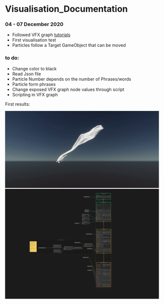 # Visualisation_Documentation

### 04 - 07 December 2020 

- Followed VFX graph [tutorials](https://youtu.be/keVozyJAIUM)
- First visualisation test
- Particles follow a Target GameObject that can be moved 

### to do:
- Change color to black
- Read Json file
- Particle Number depends on the number of Phrases/words
- Particle form phrases 
- Change exposed VFX graph node values through script
- Scripting in VFX graph 

First results: 

<img src="img/vis_1.gif" width="950px">

<img src="img/vfx_graph_1.PNG" width="950px">
